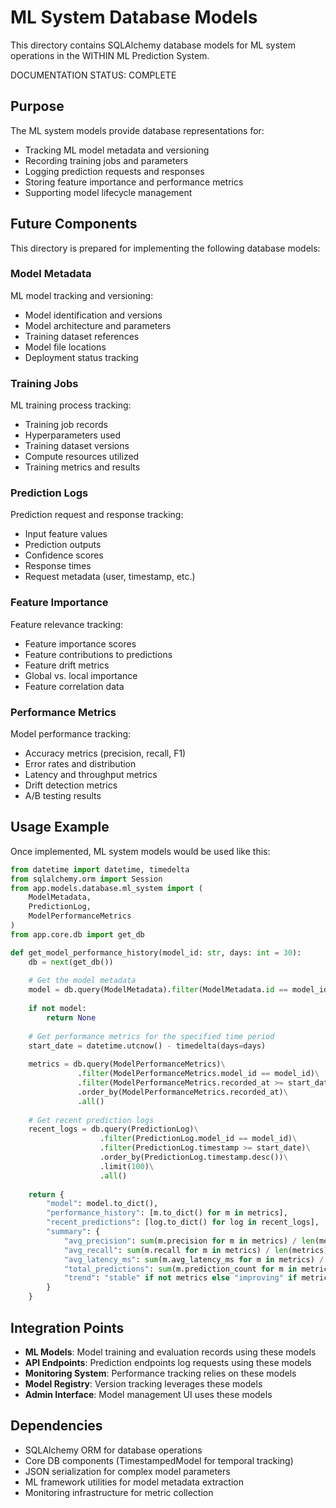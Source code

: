# ML System Database Models

This directory contains SQLAlchemy database models for ML system operations in the WITHIN ML Prediction System.

DOCUMENTATION STATUS: COMPLETE

## Purpose

The ML system models provide database representations for:
- Tracking ML model metadata and versioning
- Recording training jobs and parameters
- Logging prediction requests and responses
- Storing feature importance and performance metrics
- Supporting model lifecycle management

## Future Components

This directory is prepared for implementing the following database models:

### Model Metadata

ML model tracking and versioning:
- Model identification and versions
- Model architecture and parameters
- Training dataset references
- Model file locations
- Deployment status tracking

### Training Jobs

ML training process tracking:
- Training job records
- Hyperparameters used
- Training dataset versions
- Compute resources utilized
- Training metrics and results

### Prediction Logs

Prediction request and response tracking:
- Input feature values
- Prediction outputs
- Confidence scores
- Response times
- Request metadata (user, timestamp, etc.)

### Feature Importance

Feature relevance tracking:
- Feature importance scores
- Feature contributions to predictions
- Feature drift metrics
- Global vs. local importance
- Feature correlation data

### Performance Metrics

Model performance tracking:
- Accuracy metrics (precision, recall, F1)
- Error rates and distribution
- Latency and throughput metrics
- Drift detection metrics
- A/B testing results

## Usage Example

Once implemented, ML system models would be used like this:

```python
from datetime import datetime, timedelta
from sqlalchemy.orm import Session
from app.models.database.ml_system import (
    ModelMetadata, 
    PredictionLog, 
    ModelPerformanceMetrics
)
from app.core.db import get_db

def get_model_performance_history(model_id: str, days: int = 30):
    db = next(get_db())
    
    # Get the model metadata
    model = db.query(ModelMetadata).filter(ModelMetadata.id == model_id).first()
    
    if not model:
        return None
    
    # Get performance metrics for the specified time period
    start_date = datetime.utcnow() - timedelta(days=days)
    
    metrics = db.query(ModelPerformanceMetrics)\
               .filter(ModelPerformanceMetrics.model_id == model_id)\
               .filter(ModelPerformanceMetrics.recorded_at >= start_date)\
               .order_by(ModelPerformanceMetrics.recorded_at)\
               .all()
    
    # Get recent prediction logs
    recent_logs = db.query(PredictionLog)\
                    .filter(PredictionLog.model_id == model_id)\
                    .filter(PredictionLog.timestamp >= start_date)\
                    .order_by(PredictionLog.timestamp.desc())\
                    .limit(100)\
                    .all()
    
    return {
        "model": model.to_dict(),
        "performance_history": [m.to_dict() for m in metrics],
        "recent_predictions": [log.to_dict() for log in recent_logs],
        "summary": {
            "avg_precision": sum(m.precision for m in metrics) / len(metrics) if metrics else 0,
            "avg_recall": sum(m.recall for m in metrics) / len(metrics) if metrics else 0,
            "avg_latency_ms": sum(m.avg_latency_ms for m in metrics) / len(metrics) if metrics else 0,
            "total_predictions": sum(m.prediction_count for m in metrics),
            "trend": "stable" if not metrics else "improving" if metrics[-1].f1_score > metrics[0].f1_score else "declining"
        }
    }
```

## Integration Points

- **ML Models**: Model training and evaluation records using these models
- **API Endpoints**: Prediction endpoints log requests using these models
- **Monitoring System**: Performance tracking relies on these models
- **Model Registry**: Version tracking leverages these models
- **Admin Interface**: Model management UI uses these models

## Dependencies

- SQLAlchemy ORM for database operations
- Core DB components (TimestampedModel for temporal tracking)
- JSON serialization for complex model parameters
- ML framework utilities for model metadata extraction
- Monitoring infrastructure for metric collection 